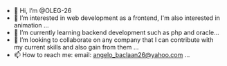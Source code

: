 - 👋 Hi, I’m @OLEG-26
- 👀 I’m interested in web development as a frontend, I'm also interested in animation ...
- 🌱 I’m currently learning backend development such as php and oracle...
- 💞️ I’m looking to collaborate on any company that I can contribute with my current skills and also gain from them ...
- 📫 How to reach me: email: angelo_baclaan26@yahoo.com ...

<!---
OLEG-26/OLEG-26 is a ✨ special ✨ repository because its `README.md` (this file) appears on your GitHub profile.
You can click the Preview link to take a look at your changes.
--->

